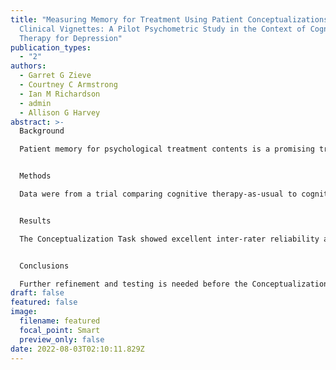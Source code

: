 ```yaml
---
title: "Measuring Memory for Treatment Using Patient Conceptualizations of
  Clinical Vignettes: A Pilot Psychometric Study in the Context of Cognitive
  Therapy for Depression"
publication_types:
  - "2"
authors:
  - Garret G Zieve
  - Courtney C Armstrong
  - Ian M Richardson
  - admin
  - Allison G Harvey
abstract: >-
  Background

  Patient memory for psychological treatment contents is a promising transdiagnostic mechanism of change, but there is little consensus concerning its measurement. We conducted a pilot psychometric investigation of the Conceptualization Task, a novel measure of patient memory for treatment.


  Methods

  Data were from a trial comparing cognitive therapy-as-usual to cognitive therapy plus the Memory Support Intervention (MSI) for adults with depression (N = 171). For the Conceptualization Task, patients read clinical vignettes and provided written responses to assess three facets of conceptualization: identifying contributing factors to psychopathology, making intervention recommendations, and providing a rationale for recommendations. Higher scores were given to responses reflecting accurate memory for the theoretical model and change strategies used in treatment.


  Results

  The Conceptualization Task showed excellent inter-rater reliability and sensitivity to change during treatment, but only fair test–retest reliability and insufficient internal consistency. Findings supported discriminant validity with measures of education, IQ, and general memory functioning, but not convergent validity with existing measures of patient memory for treatment. Criterion validity analyses showed that some aspects of the Conceptualization Task were associated with therapist use of memory support strategies from the MSI and treatment outcome. However, findings were mixed, effect sizes were small, and some results did not remain statistically significant after correcting for multiple comparisons.


  Conclusions

  Further refinement and testing is needed before the Conceptualization Task may be used to assess the patient memory for treatment contents.
draft: false
featured: false
image:
  filename: featured
  focal_point: Smart
  preview_only: false
date: 2022-08-03T02:10:11.829Z
---
```

